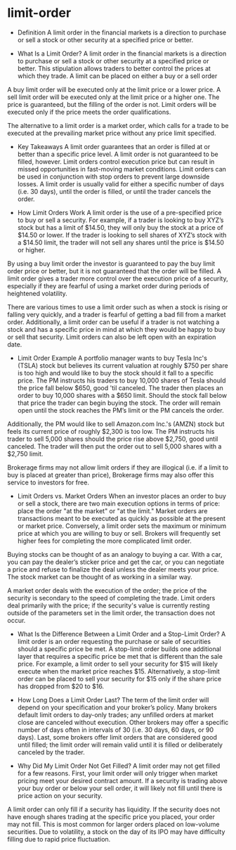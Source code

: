 # limit-order

- Definition
A limit order in the financial markets is a direction to purchase or sell a stock or other security at a specified price or better.

- What Is a Limit Order?
A limit order in the financial markets is a direction to purchase or sell a stock or other security at a specified price or better. This stipulation allows traders to better control the prices at which they trade. A limit can be placed on either a buy or a sell order

A buy limit order will be executed only at the limit price or a lower price.
A sell limit order will be executed only at the limit price or a higher one.
The price is guaranteed, but the filling of the order is not. Limit orders will be executed only if the price meets the order qualifications.

The alternative to a limit order is a market order, which calls for a trade to be executed at the prevailing market price without any price limit specified.

- Key Takeaways
A limit order guarantees that an order is filled at or better than a specific price level.
A limit order is not guaranteed to be filled, however.
Limit orders control execution price but can result in missed opportunities in fast-moving market conditions.
Limit orders can be used in conjunction with stop orders to prevent large downside losses.
A limit order is usually valid for either a specific number of days (i.e. 30 days), until the order is filled, or until the trader cancels the order.

- How Limit Orders Work
A limit order is the use of a pre-specified price to buy or sell a security. For example, if a trader is looking to buy XYZ’s stock but has a limit of $14.50, they will only buy the stock at a price of $14.50 or lower. If the trader is looking to sell shares of XYZ’s stock with a $14.50 limit, the trader will not sell any shares until the price is $14.50 or higher.

By using a buy limit order the investor is guaranteed to pay the buy limit order price or better, but it is not guaranteed that the order will be filled. A limit order gives a trader more control over the execution price of a security, especially if they are fearful of using a market order during periods of heightened volatility.

There are various times to use a limit order such as when a stock is rising or falling very quickly, and a trader is fearful of getting a bad fill from a market order. Additionally, a limit order can be useful if a trader is not watching a stock and has a specific price in mind at which they would be happy to buy or sell that security. Limit orders can also be left open with an expiration date.

- Limit Order Example
A portfolio manager wants to buy Tesla Inc's (TSLA) stock but believes its current valuation at roughly $750 per share is too high and would like to buy the stock should it fall to a specific price. The PM instructs his traders to buy 10,000 shares of Tesla should the price fall below $650, good 'til canceled. The trader then places an order to buy 10,000 shares with a $650 limit. Should the stock fall below that price the trader can begin buying the stock. The order will remain open until the stock reaches the PM’s limit or the PM cancels the order.

Additionally, the PM would like to sell Amazon.com Inc.'s (AMZN) stock but feels its current price of roughly $2,300 is too low. The PM instructs his trader to sell 5,000 shares should the price rise above $2,750, good until canceled. The trader will then put the order out to sell 5,000 shares with a $2,750 limit.

Brokerage firms may not allow limit orders if they are illogical (i.e. if a limit to buy is placed at greater than price), Brokerage firms may also offer this service to investors for free.

- Limit Orders vs. Market Orders
When an investor places an order to buy or sell a stock, there are two main execution options in terms of price: place the order "at the market" or "at the limit." Market orders are transactions meant to be executed as quickly as possible at the present or market price. Conversely, a limit order sets the maximum or minimum price at which you are willing to buy or sell. Brokers will frequently set higher fees for completing the more complicated limit order.

Buying stocks can be thought of as an analogy to buying a car. With a car, you can pay the dealer’s sticker price and get the car, or you can negotiate a price and refuse to finalize the deal unless the dealer meets your price. The stock market can be thought of as working in a similar way.

A market order deals with the execution of the order; the price of the security is secondary to the speed of completing the trade. Limit orders deal primarily with the price; if the security's value is currently resting outside of the parameters set in the limit order, the transaction does not occur.

- What Is the Difference Between a Limit Order and a Stop-Limit Order?
A limit order is an order requesting the purchase or sale of securities should a specific price be met. A stop-limit order builds one additional layer that requires a specific price be met that is different than the sale price. For example, a limit order to sell your security for $15 will likely execute when the market price reaches $15. Alternatively, a stop-limit order can be placed to sell your security for $15 only if the share price has dropped from $20 to $16.

- How Long Does a Limit Order Last?
The term of the limit order will depend on your specification and your broker’s policy. Many brokers default limit orders to day-only trades; any unfilled orders at market close are canceled without execution. Other brokers may offer a specific number of days often in intervals of 30 (i.e. 30 days, 60 days, or 90 days). Last, some brokers offer limit orders that are considered good until filled; the limit order will remain valid until it is filled or deliberately canceled by the trader.

- Why Did My Limit Order Not Get Filled?
A limit order may not get filled for a few reasons. First, your limit order will only trigger when market pricing meet your desired contract amount. If a security is trading above your buy order or below your sell order, it will likely not fill until there is price action on your security.

A limit order can only fill if a security has liquidity. If the security does not have enough shares trading at the specific price you placed, your order may not fill. This is most common for larger orders placed on low-volume securities. Due to volatility, a stock on the day of its IPO may have difficulty filling due to rapid price fluctuation.